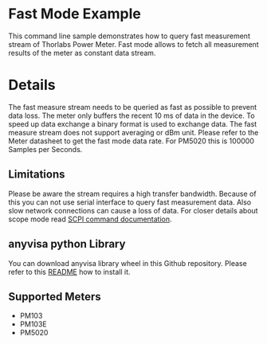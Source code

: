 # Fast Mode Example
This command line sample demonstrates how to query fast measurement stream of Thorlabs Power Meter. 
Fast mode allows to fetch all measurement results of the meter as constant data stream. 

# Details 

The fast measure stream needs to be queried as fast as possible to prevent data loss. The meter 
only buffers the recent 10 ms of data in the device. To speed up data exchange a binary format 
is used to exchange data. The fast measure stream does not support averaging or dBm unit. 
Please refer to the Meter datasheet to get the fast mode data rate. For PM5020 this is 100000 
Samples per Seconds. 

## Limitations
Please be aware the stream requires a high transfer bandwidth. Because of this you can not use 
serial interface to query fast measurement data. Also slow network connections can cause a 
loss of data. For closer details about scope mode read [SCPI command documentation](TODO). 

## anyvisa python Library
You can download anyvisa library wheel in this Github repository. Please refer to this [README](TODO) how to install it. 

## Supported Meters
- PM103
- PM103E
- PM5020
